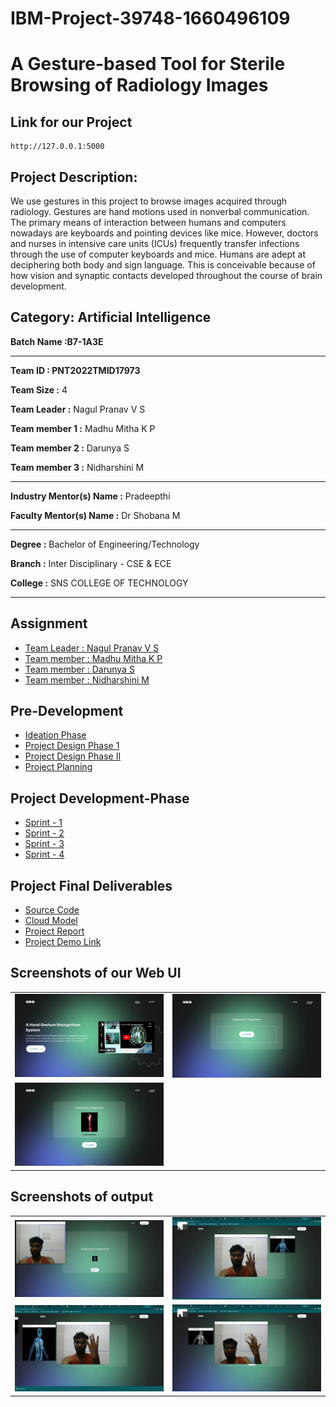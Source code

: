 # IBM-Project-39748-1660496109

# A Gesture-based Tool for Sterile Browsing of Radiology Images 

## **Link for our Project**
```
http://127.0.0.1:5000
```




## Project Description:

We use gestures in this project to browse images acquired through radiology. Gestures are hand motions used in nonverbal communication. The primary means of interaction between humans and computers nowadays are keyboards and pointing devices like mice. However, doctors and nurses in intensive care units (ICUs) frequently transfer infections through the use of computer keyboards and mice. Humans are adept at deciphering both body and sign language. This is conceivable because of how vision and synaptic contacts developed throughout the course of brain development. 



## Category: Artificial Intelligence


**Batch Name :B7-1A3E**

---



**Team ID : PNT2022TMID17973**

**Team Size :** 4

**Team Leader :** Nagul Pranav V S

**Team member 1 :** Madhu Mitha K P

**Team member 2 :** Darunya S

**Team member 3 :** Nidharshini M

---
**Industry Mentor(s) Name :** Pradeepthi

**Faculty Mentor(s) Name :** Dr Shobana M

---

**Degree	:**
Bachelor of Engineering/Technology

**Branch	:**
Inter Disciplinary - CSE & ECE 

**College	:**
SNS COLLEGE OF TECHNOLOGY

---





## Assignment

 - [Team Leader : Nagul Pranav V S ](/ASSIGNMENTS/NAGUL%20PRANAV%20VS)
 - [Team member : Madhu Mitha K P](/ASSIGNMENTS/MADHUMITHA%20K%20P/)
 - [Team member : Darunya S](/ASSIGNMENTS/DARUNYA%20S)
 - [Team member : Nidharshini M](/ASSIGNMENTS/NIDHARSHINI.M/)


## Pre-Development
- [Ideation Phase](/Project%20Design%20%26%20planning/Ideation_phase)
- [Project Design Phase 1](/Project%20Design%20%26%20planning/Project_Design_Phase_1)
- [Project Design Phase II](/Project%20Design%20%26%20planning/Project_Design_Phase_2)
- [Project Planning](/Project%20Design%20%26%20planning/Project_Planning)

## Project Development-Phase
- [Sprint - 1](/Project%20Development%20Phase/Sprint%201)
- [Sprint - 2](/Project%20Development%20Phase/Sprint%202)
- [Sprint - 3](/Project%20Development%20Phase/Sprint%203)
- [Sprint - 4](/Project%20Development%20Phase/Sprint%204)

## Project Final Deliverables

- [Source Code](/Final%20Deliverables/Application)
- [Cloud Model](/Final%20Deliverables/Application/Model)
- [Project Report](/Final%20Deliverables/IBM-39748-1662630500%20-%20Project%20Report.pdf)
- [Project Demo Link](https://drive.google.com/drive/folders/1ew61yx3w7OVdcz7S2NVzxr429P44PVrD?usp=share_link)

## Screenshots of our Web UI

|||
|:---:|:----:|
|![Alt text](/Project%20Development%20Phase/Sprint%201/images/img1.jpeg)|![Alt text](/Project%20Development%20Phase/Sprint%201/images/img2.jpeg)|
|![Alt text](/Project%20Development%20Phase/Sprint%201/images/img3.jpeg)||

## Screenshots of output

|||
|:---:|:----:|
|![Alt text](/Project%20Development%20Phase/Sprint%202/images/launch.jpeg)|![Alt text](/Project%20Development%20Phase/Sprint%202/images/test1.jpeg)|
|![Alt text](/Project%20Development%20Phase/Sprint%202/images/test2.jpeg)|![Alt text](/Project%20Development%20Phase/Sprint%202/images/test3.jpeg)|


